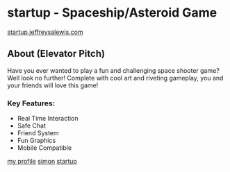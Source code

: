 # startup - Spaceship/Asteroid Game
[startup.jeffreysalewis.com](https://startup.jeffreysalewis.com)
## About (Elevator Pitch)
Have you ever wanted to play a fun and challenging space shooter game? Well look no further! Complete with cool art and riveting gameplay, you and your friends will love this game!

### Key Features:
- Real Time Interaction
- Safe Chat
- Friend System
- Fun Graphics
- Mobile Compatible

[my profile](https://github.com/jeffreysalewis)
[simon](https://simon.jeffreysalewis.com)
[startup](https://startup.jeffreysalewis.com)
